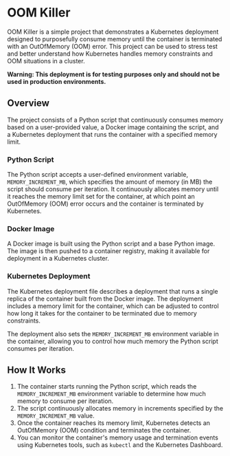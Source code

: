 # OOM Killer

OOM Killer is a simple project that demonstrates a Kubernetes deployment designed to purposefully consume memory until the container is terminated with an OutOfMemory (OOM) error. This project can be used to stress test and better understand how Kubernetes handles memory constraints and OOM situations in a cluster.

**Warning: This deployment is for testing purposes only and should not be used in production environments.**

## Overview

The project consists of a Python script that continuously consumes memory based on a user-provided value, a Docker image containing the script, and a Kubernetes deployment that runs the container with a specified memory limit.

### Python Script

The Python script accepts a user-defined environment variable, `MEMORY_INCREMENT_MB`, which specifies the amount of memory (in MB) the script should consume per iteration. It continuously allocates memory until it reaches the memory limit set for the container, at which point an OutOfMemory (OOM) error occurs and the container is terminated by Kubernetes.

### Docker Image

A Docker image is built using the Python script and a base Python image. The image is then pushed to a container registry, making it available for deployment in a Kubernetes cluster.

### Kubernetes Deployment

The Kubernetes deployment file describes a deployment that runs a single replica of the container built from the Docker image. The deployment includes a memory limit for the container, which can be adjusted to control how long it takes for the container to be terminated due to memory constraints.

The deployment also sets the `MEMORY_INCREMENT_MB` environment variable in the container, allowing you to control how much memory the Python script consumes per iteration.

## How It Works

1. The container starts running the Python script, which reads the `MEMORY_INCREMENT_MB` environment variable to determine how much memory to consume per iteration.
2. The script continuously allocates memory in increments specified by the `MEMORY_INCREMENT_MB` value.
3. Once the container reaches its memory limit, Kubernetes detects an OutOfMemory (OOM) condition and terminates the container.
4. You can monitor the container's memory usage and termination events using Kubernetes tools, such as `kubectl` and the Kubernetes Dashboard.
